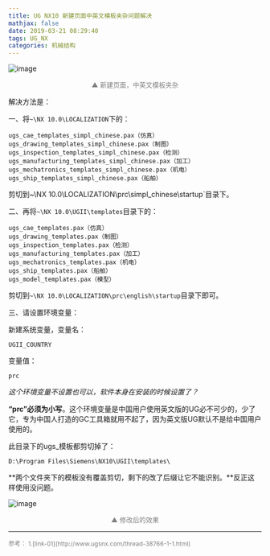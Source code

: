 ```yaml
---
title: UG NX10 新建页面中英文模板夹杂问题解决
mathjax: false
date: 2019-03-21 08:29:40
tags: UG_NX
categories: 机械结构
---
```

![image](https://ws4.sinaimg.cn/large/006mcMYXgy1g1a462legmj30gi02675q.jpg)
<div style="font-size:13px;color:gray;text-align:center">▲ 新建页面，中英文模板夹杂</div>


<!--more-->

解决方法是：

一、将`~\NX 10.0\LOCALIZATION`下的：
```
ugs_cae_templates_simpl_chinese.pax（仿真）
ugs_drawing_templates_simpl_chinese.pax（制图）
ugs_inspection_templates_simpl_chinese.pax（检测）
ugs_manufacturing_templates_simpl_chinese.pax（加工）
ugs_mechatronics_templates_simpl_chinese.pax（机电）
ugs_ship_templates_simpl_chinese.pax（船舶）
```

剪切到~\NX 10.0\LOCALIZATION\prc\simpl_chinese\startup`目录下。


二、再将`~\NX 10.0\UGII\templates`目录下的：
```
ugs_cae_templates.pax（仿真）
ugs_drawing_templates.pax（制图）
ugs_inspection_templates.pax（检测）
ugs_manufacturing_templates.pax（加工）
ugs_mechatronics_templates.pax（机电）
ugs_ship_templates.pax（船舶）
ugs_model_templates.pax（模型）
```

剪切到`~\NX 10.0\LOCALIZATION\prc\english\startup`目录下即可。


三、请设置环境变量：

新建系统变量，变量名：
```
UGII_COUNTRY
```

变量值：
```
prc
```

*这个环境变量不设置也可以，软件本身在安装的时候设置了？*

**“prc”必须为小写**。这个环境变量是中国用户使用英文版的UG必不可少的，少了它，专为中国人打造的GC工具箱就用不起了，因为英文版UG默认不是给中国用户使用的。


此目录下的ugs_模板都剪切掉了：
```
D:\Program Files\Siemens\NX10\UGII\templates\
```

**两个文件夹下的模板没有覆盖剪切，剩下的改了后缀让它不能识别。**反正这样使用没问题。

![image](https://ws2.sinaimg.cn/large/006mcMYXgy1g1a4h4jbo3j30mp0d9763.jpg)
<div style="font-size:13px;color:gray;text-align:center">▲ 修改后的效果</div>

<hr/>
<span style="color:gray;font-size:12px">
参考：
1.[link-01](http://www.ugsnx.com/thread-38766-1-1.html)
</span>
